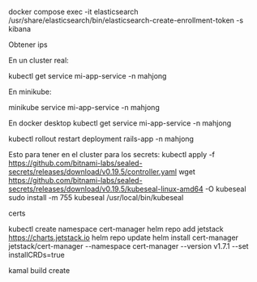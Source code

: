 docker compose exec -it elasticsearch /usr/share/elasticsearch/bin/elasticsearch-create-enrollment-token -s kibana


Obtener ips

En un cluster real:

kubectl get service mi-app-service -n mahjong

En minikube:

minikube service mi-app-service -n mahjong

En docker desktop
kubectl get service mi-app-service -n mahjong


kubectl rollout restart deployment rails-app -n mahjong



Esto para tener en el cluster para los secrets:
kubectl apply -f https://github.com/bitnami-labs/sealed-secrets/releases/download/v0.19.5/controller.yaml
wget https://github.com/bitnami-labs/sealed-secrets/releases/download/v0.19.5/kubeseal-linux-amd64 -O kubeseal
sudo install -m 755 kubeseal /usr/local/bin/kubeseal


certs

kubectl create namespace cert-manager
helm repo add jetstack https://charts.jetstack.io
helm repo update
helm install cert-manager jetstack/cert-manager --namespace cert-manager --version v1.7.1 --set installCRDs=true


kamal build create



